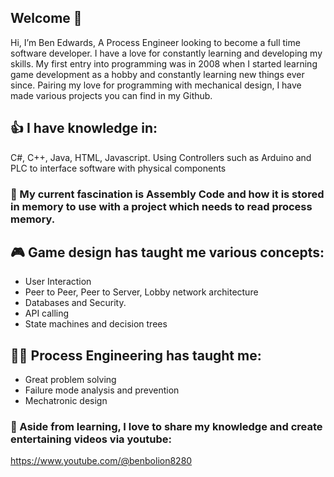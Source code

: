 ## Welcome 👋

Hi, I’m Ben Edwards, A Process Engineer looking to become a full time software developer.
I have a love for constantly learning and developing my skills.
My first entry into programming was in 2008 when I started learning game development as a hobby and constantly learning new things ever since.
Pairing my love for programming with mechanical design, I have made various projects you can find in my Github.

## 👍 I have knowledge in:
C#, C++, Java, HTML, Javascript.
Using Controllers such as Arduino and PLC to interface software with physical components

### 🤔 My current fascination is Assembly Code and how it is stored in memory to use with a project which needs to read process memory.

## 🎮 Game design has taught me various concepts:
 - User Interaction
 - Peer to Peer, Peer to Server, Lobby network architecture
 - Databases and Security.
 - API calling
 - State machines and decision trees

## 👨‍🔧 Process Engineering has taught me:
 - Great problem solving
 - Failure mode analysis and prevention
 - Mechatronic design

### 🧠 Aside from learning, I love to share my knowledge and create entertaining videos via youtube:
https://www.youtube.com/@benbolion8280

